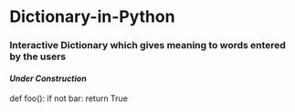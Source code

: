 # Dictionary-in-Python
### Interactive Dictionary which gives meaning to words entered by the users

#### ***Under Construction***

def foo():
    if not bar:
        return True
